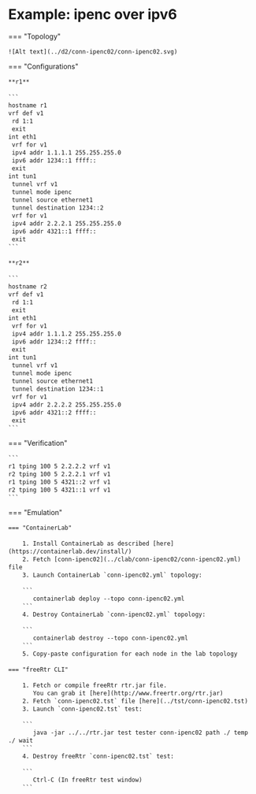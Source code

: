 # Example: ipenc over ipv6

=== "Topology"

    ![Alt text](../d2/conn-ipenc02/conn-ipenc02.svg)

=== "Configurations"

    **r1**

    ```
    hostname r1
    vrf def v1
     rd 1:1
     exit
    int eth1
     vrf for v1
     ipv4 addr 1.1.1.1 255.255.255.0
     ipv6 addr 1234::1 ffff::
     exit
    int tun1
     tunnel vrf v1
     tunnel mode ipenc
     tunnel source ethernet1
     tunnel destination 1234::2
     vrf for v1
     ipv4 addr 2.2.2.1 255.255.255.0
     ipv6 addr 4321::1 ffff::
     exit
    ```

    **r2**

    ```
    hostname r2
    vrf def v1
     rd 1:1
     exit
    int eth1
     vrf for v1
     ipv4 addr 1.1.1.2 255.255.255.0
     ipv6 addr 1234::2 ffff::
     exit
    int tun1
     tunnel vrf v1
     tunnel mode ipenc
     tunnel source ethernet1
     tunnel destination 1234::1
     vrf for v1
     ipv4 addr 2.2.2.2 255.255.255.0
     ipv6 addr 4321::2 ffff::
     exit
    ```

=== "Verification"

    ```
    r1 tping 100 5 2.2.2.2 vrf v1
    r2 tping 100 5 2.2.2.1 vrf v1
    r1 tping 100 5 4321::2 vrf v1
    r2 tping 100 5 4321::1 vrf v1
    ```

=== "Emulation"

    === "ContainerLab"

        1. Install ContainerLab as described [here](https://containerlab.dev/install/)  
        2. Fetch [conn-ipenc02](../clab/conn-ipenc02/conn-ipenc02.yml) file  
        3. Launch ContainerLab `conn-ipenc02.yml` topology:  

        ```
           containerlab deploy --topo conn-ipenc02.yml  
        ```
        4. Destroy ContainerLab `conn-ipenc02.yml` topology:  

        ```
           containerlab destroy --topo conn-ipenc02.yml  
        ```
        5. Copy-paste configuration for each node in the lab topology

    === "freeRtr CLI"

        1. Fetch or compile freeRtr rtr.jar file.  
           You can grab it [here](http://www.freertr.org/rtr.jar)  
        2. Fetch `conn-ipenc02.tst` file [here](../tst/conn-ipenc02.tst)  
        3. Launch `conn-ipenc02.tst` test:  

        ```
           java -jar ../../rtr.jar test tester conn-ipenc02 path ./ temp ./ wait
        ```
        4. Destroy freeRtr `conn-ipenc02.tst` test:  

        ```
           Ctrl-C (In freeRtr test window)
        ```

